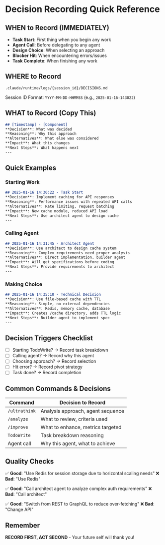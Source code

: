 # Decision Recording Quick Reference

## WHEN to Record (IMMEDIATELY)
- **Task Start**: First thing when you begin any work
- **Agent Call**: Before delegating to any agent
- **Design Choice**: When selecting an approach
- **Blocker Hit**: When encountering errors/issues
- **Task Complete**: When finishing any work

## WHERE to Record
```
.claude/runtime/logs/{session_id}/DECISIONS.md
```
Session ID Format: `YYYY-MM-DD-HHMMSS` (e.g., `2025-01-16-143022`)

## WHAT to Record (Copy This)
```markdown
## [Timestamp] - [Component]
**Decision**: What was decided
**Reasoning**: Why this approach
**Alternatives**: What else was considered
**Impact**: What this changes
**Next Steps**: What happens next
---
```

## Quick Examples

### Starting Work
```markdown
## 2025-01-16 14:30:22 - Task Start
**Decision**: Implement caching for API responses
**Reasoning**: Performance issues with repeated API calls
**Alternatives**: Rate limiting, request batching
**Impact**: New cache module, reduced API load
**Next Steps**: Use architect agent to design cache
---
```

### Calling Agent
```markdown
## 2025-01-16 14:31:45 - Architect Agent
**Decision**: Use architect to design cache system
**Reasoning**: Complex requirements need proper analysis
**Alternatives**: Direct implementation, builder agent
**Impact**: Will get specifications before coding
**Next Steps**: Provide requirements to architect
---
```

### Making Choice
```markdown
## 2025-01-16 14:35:10 - Technical Decision
**Decision**: Use file-based cache with TTL
**Reasoning**: Simple, no external dependencies
**Alternatives**: Redis, memory cache, database
**Impact**: Creates /cache directory, adds TTL logic
**Next Steps**: Builder agent to implement spec
---
```

## Decision Triggers Checklist
- [ ] Starting TodoWrite? → Record task breakdown
- [ ] Calling agent? → Record why this agent
- [ ] Choosing approach? → Record selection
- [ ] Hit error? → Record pivot strategy
- [ ] Task done? → Record completion

## Common Commands & Decisions

| Command | Decision to Record |
|---------|-------------------|
| `/ultrathink` | Analysis approach, agent sequence |
| `/analyze` | What to review, criteria used |
| `/improve` | What to enhance, metrics targeted |
| `TodoWrite` | Task breakdown reasoning |
| Agent call | Why this agent, what to achieve |

## Quality Checks
✅ **Good**: "Use Redis for session storage due to horizontal scaling needs"
❌ **Bad**: "Use Redis"

✅ **Good**: "Call architect agent to analyze complex auth requirements"
❌ **Bad**: "Call architect"

✅ **Good**: "Switch from REST to GraphQL to reduce over-fetching"
❌ **Bad**: "Change API"

## Remember
**RECORD FIRST, ACT SECOND** - Your future self will thank you!